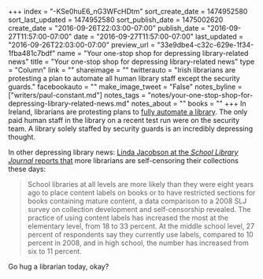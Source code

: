 +++
index = "-KSe0huE6_nG3WFcHDtm"
sort_create_date = 1474952580
sort_last_updated = 1474952580
sort_publish_date = 1475002620
create_date = "2016-09-26T22:03:00-07:00"
publish_date = "2016-09-27T11:57:00-07:00"
date = "2016-09-27T11:57:00-07:00"
last_updated = "2016-09-26T22:03:00-07:00"
preview_url = "33e9dbe4-c32c-629e-1f34-1fba481c7bdf"
name = "Your one-stop shop for depressing library-related news"
title = "Your one-stop shop for depressing library-related news"
type = "Column"
link = ""
shareimage = ""
twitterauto = "Irish librarians are protesting a plan to automate all human library staff except the security guards."
facebookauto = ""
make_image_tweet = "False"
notes_byline = ["writers/paul-constant.md"]
notes_tags = "notes/your-one-stop-shop-for-depressing-library-related-news.md"
notes_about = ""
books = ""
+++
In Ireland, librarians are protesting plans to [fully automate a library](http://www.irishtimes.com/news/social-affairs/librarians-protest-against-plans-to-automate-library-in-dun-laoghaire-1.2805067). The only paid human staff in the library on a recent test run were on the security team. A library solely staffed by security guards is an incredibly depressing thought.

In other depressing library news: [Linda Jacobson at the *School Library Journal* reports that](http://www.slj.com/2016/09/censorship/unnatural-selection-more-librarians-self-censoring/) more librarians are self-censoring their collections these days:

<blockquote>School libraries at all levels are more likely than they were eight years ago to place content labels on books or to have restricted sections for books containing mature content, a data comparison to a 2008 SLJ survey on collection development and self-censorship revealed. The practice of using content labels has increased the most at the elementary level, from 18 to 33 percent. At the middle school level, 27 percent of respondents say they currently use labels, compared to 10 percent in 2008, and in high school, the number has increased from six to 11 percent.</blockquote>

Go hug a librarian today, okay?